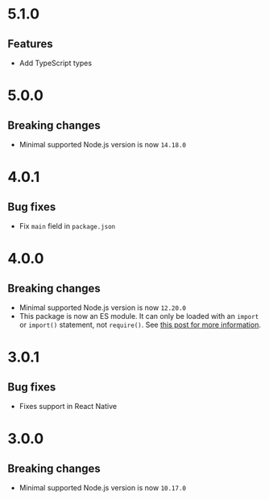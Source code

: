 # 5.1.0

## Features

- Add TypeScript types

# 5.0.0

## Breaking changes

- Minimal supported Node.js version is now `14.18.0`

# 4.0.1

## Bug fixes

- Fix `main` field in `package.json`

# 4.0.0

## Breaking changes

- Minimal supported Node.js version is now `12.20.0`
- This package is now an ES module. It can only be loaded with an `import` or
  `import()` statement, not `require()`. See
  [this post for more information](https://gist.github.com/sindresorhus/a39789f98801d908bbc7ff3ecc99d99c).

# 3.0.1

## Bug fixes

- Fixes support in React Native

# 3.0.0

## Breaking changes

- Minimal supported Node.js version is now `10.17.0`
